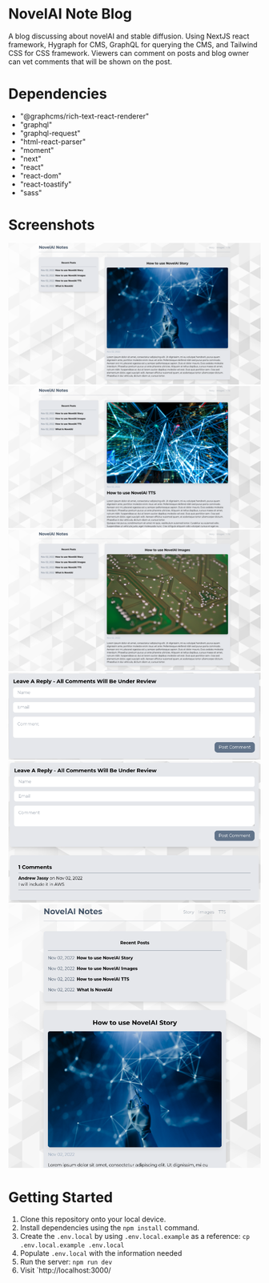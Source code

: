 # NovelAI Note Blog

A blog discussing about novelAI and stable diffusion. Using NextJS react framework, Hygraph for CMS, GraphQL for querying the CMS, and Tailwind CSS for CSS framework. Viewers can comment on posts and blog owner can vet comments that will be shown on the post.

# Dependencies

- "@graphcms/rich-text-react-renderer"
- "graphql"
- "graphql-request"
- "html-react-parser"
- "moment"
- "next"
- "react"
- "react-dom"
- "react-toastify"
- "sass"

# Screenshots

!['homepage'](doc/1-homepage.png)
!['post'](doc/2-post.png)
!['categories'](doc/3-categories.png)
!['comments-form'](doc/4-commentsForm.png)
!['comments'](doc/5-comments.png)
!['responsive'](doc/6-responsiveDesign.png)

# Getting Started

1. Clone this repository onto your local device.
2. Install dependencies using the `npm install` command.
3. Create the `.env.local` by using `.env.local.example` as a reference: `cp .env.local.example .env.local`
4. Populate `.env.local` with the information needed
5. Run the server: `npm run dev`
6. Visit `http://localhost:3000/
